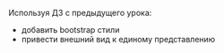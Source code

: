 Используя ДЗ с предыдущего урока: 
- добавить bootstrap стили
- привести внешний вид к единому представлению
